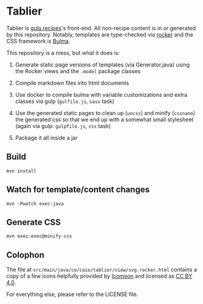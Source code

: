 # Tablier

Tablier is [gula.recipes][gula]'s front-end. All non-recipe content is
in or generated by this repository. Notably, templates are type-checked
via [rocker][] and the CSS framework is [Bulma][bulma].

[gula]: https://gula.recipes
[rocker]: https://github.com/fizzed/rocker
[bulma]: https://bulma.io

This repository is a mess, but what it does is:

1. Generate static page versions of templates (via Generator.java)
   using the Rocker views and the `.model` package classes

2. Compile markdown files into html documents

3. Use docker to compile bulma with variable customizations and
   extra classes via gulp (`gulfile.js`, `sass` task)

4. Use the generated static pages to clean up (`uncss`) and minify
   (`cssnano`) the generated css so that we end up with a somewhat
   small stylesheet (again via gulp: `gulpfile.js`, `css` task)

5. Package it all inside a jar


## Build

    mvn install

## Watch for template/content changes

    mvn -Pwatch exec:java

## Generate CSS

    mvn exec:exec@minify-css

## Colophon

The file at `src/main/java/co/caio/tablier/view/svg.rocker.html` contains
a copy of a few icons helpfully provided by [Icomoon][ico] and licensed
as [CC BY 4.0][cc].

For everything else, please refer to the LICENSE file.

[ico]: https://icomoon.io
[cc]: https://creativecommons.org/licenses/by/4.0/
